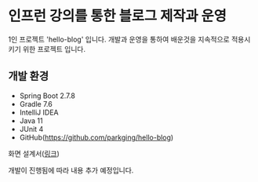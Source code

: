 # 인프런 강의를 통한 블로그 제작과 운영
1인 프로젝트 'hello-blog' 입니다.
개발과 운영을 통하여 배운것을 지속적으로 적용시키기 위한 프로젝트 입니다.

## 개발 환경
* Spring Boot 2.7.8
* Gradle 7.6
* IntelliJ IDEA
* Java 11
* JUnit 4
* GitHub(https://github.com/parkging/hello-blog)
 
 화면 설계서([링크](http://blog.parkging.com/post/56))
 
 개발이 진행됨에 따라 내용 추가 예정입니다.
